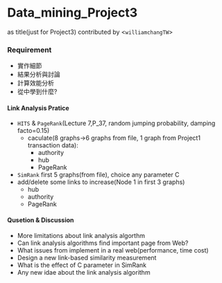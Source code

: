 # Data_mining_Project3
as title(just for Project3)
contributed by <`williamchangTW`>

### Requirement
- 實作細節
- 結果分析與討論
- 計算效能分析
- 從中學到什麼?
#### Link Analysis Pratice
- `HITS` & `PageRank`(Lecture 7,P_37, random jumping probability, damping facto=0.15)
  - caculate(8 graphs->6 graphs from file, 1 graph from Project1 transaction data):
    - authority
    - hub
    - PageRank
- `SimRank` first 5 graphs(from file), choice any parameter C
- add/delete some links to increase(Node 1 in first 3 graphs) 
  - hub
  - authority
  - PageRank
#### Qusetion & Discussion
- More limitations about link analysis algorthm
- Can link analysis algorithms find important page from Web?
- What issues from implement in a real web(performance, time cost)
- Design a new link-based similarity measurement
- What is the effect of C parameter in SimRank
- Any new idae about the link analysis algorithm
